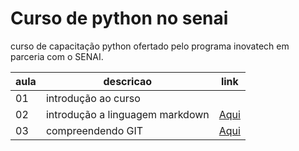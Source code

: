 # Curso de python no senai

curso de capacitação python ofertado pelo programa inovatech em parceria com o SENAI.

|aula| descricao|link|
|-|-|-|
|01| introdução ao curso||
|02| introdução a linguagem markdown|[Aqui](./aulaMarkdown.md)|
|03| compreendendo GIT|[Aqui](./aulaGit.md)|